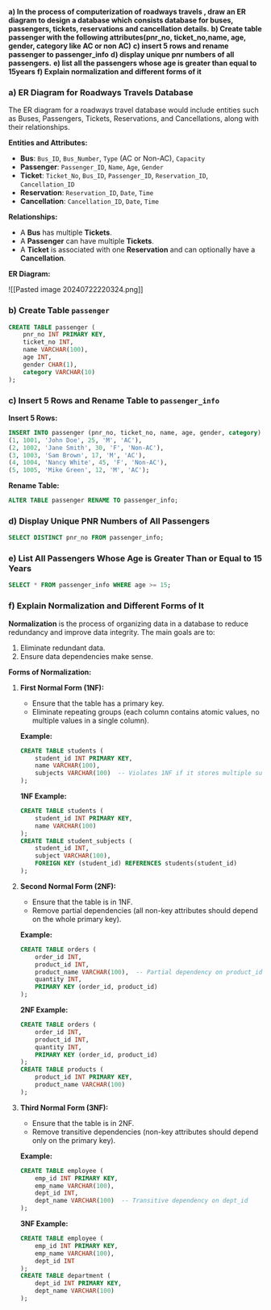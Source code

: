 **a) In the process of computerization of roadways travels , draw an ER diagram to design a database which consists database for buses, passengers, tickets, reservations and cancellation details.**
**b) Create table passenger with the following attributes(pnr_no, ticket_no,name, age, gender, category like AC or non AC)**
**c) insert 5 rows and rename passenger to passenger_info**
**d) display unique pnr numbers of all passengers.**
**e) list all the passengers whose age is greater than equal to 15years**
**f) Explain normalization and different forms of it**

### a) ER Diagram for Roadways Travels Database

The ER diagram for a roadways travel database would include entities such as Buses, Passengers, Tickets, Reservations, and Cancellations, along with their relationships.

**Entities and Attributes:**
- **Bus**: `Bus_ID`, `Bus_Number`, `Type` (AC or Non-AC), `Capacity`
- **Passenger**: `Passenger_ID`, `Name`, `Age`, `Gender`
- **Ticket**: `Ticket_No`, `Bus_ID`, `Passenger_ID`, `Reservation_ID`, `Cancellation_ID`
- **Reservation**: `Reservation_ID`, `Date`, `Time`
- **Cancellation**: `Cancellation_ID`, `Date`, `Time`

**Relationships:**
- A **Bus** has multiple **Tickets**.
- A **Passenger** can have multiple **Tickets**.
- A **Ticket** is associated with one **Reservation** and can optionally have a **Cancellation**.

**ER Diagram:**

![[Pasted image 20240722220324.png]]

### b) Create Table `passenger`

```sql
CREATE TABLE passenger (
    pnr_no INT PRIMARY KEY,
    ticket_no INT,
    name VARCHAR(100),
    age INT,
    gender CHAR(1),
    category VARCHAR(10)
);
```

### c) Insert 5 Rows and Rename Table to `passenger_info`

**Insert 5 Rows:**
```sql
INSERT INTO passenger (pnr_no, ticket_no, name, age, gender, category) VALUES
(1, 1001, 'John Doe', 25, 'M', 'AC'),
(2, 1002, 'Jane Smith', 30, 'F', 'Non-AC'),
(3, 1003, 'Sam Brown', 17, 'M', 'AC'),
(4, 1004, 'Nancy White', 45, 'F', 'Non-AC'),
(5, 1005, 'Mike Green', 12, 'M', 'AC');
```

**Rename Table:**
```sql
ALTER TABLE passenger RENAME TO passenger_info;
```

### d) Display Unique PNR Numbers of All Passengers

```sql
SELECT DISTINCT pnr_no FROM passenger_info;
```

### e) List All Passengers Whose Age is Greater Than or Equal to 15 Years

```sql
SELECT * FROM passenger_info WHERE age >= 15;
```

### f) Explain Normalization and Different Forms of It

**Normalization** is the process of organizing data in a database to reduce redundancy and improve data integrity. The main goals are to:
1. Eliminate redundant data.
2. Ensure data dependencies make sense.

**Forms of Normalization:**

1. **First Normal Form (1NF):**
   - Ensure that the table has a primary key.
   - Eliminate repeating groups (each column contains atomic values, no multiple values in a single column).

   **Example:**
   ```sql
   CREATE TABLE students (
       student_id INT PRIMARY KEY,
       name VARCHAR(100),
       subjects VARCHAR(100)  -- Violates 1NF if it stores multiple subjects like "Math, Science"
   );
   ```

   **1NF Example:**
   ```sql
   CREATE TABLE students (
       student_id INT PRIMARY KEY,
       name VARCHAR(100)
   );
   CREATE TABLE student_subjects (
       student_id INT,
       subject VARCHAR(100),
       FOREIGN KEY (student_id) REFERENCES students(student_id)
   );
   ```

2. **Second Normal Form (2NF):**
   - Ensure that the table is in 1NF.
   - Remove partial dependencies (all non-key attributes should depend on the whole primary key).

   **Example:**
   ```sql
   CREATE TABLE orders (
       order_id INT,
       product_id INT,
       product_name VARCHAR(100),  -- Partial dependency on product_id
       quantity INT,
       PRIMARY KEY (order_id, product_id)
   );
   ```

   **2NF Example:**
   ```sql
   CREATE TABLE orders (
       order_id INT,
       product_id INT,
       quantity INT,
       PRIMARY KEY (order_id, product_id)
   );
   CREATE TABLE products (
       product_id INT PRIMARY KEY,
       product_name VARCHAR(100)
   );
   ```

3. **Third Normal Form (3NF):**
   - Ensure that the table is in 2NF.
   - Remove transitive dependencies (non-key attributes should depend only on the primary key).

   **Example:**
   ```sql
   CREATE TABLE employee (
       emp_id INT PRIMARY KEY,
       emp_name VARCHAR(100),
       dept_id INT,
       dept_name VARCHAR(100)  -- Transitive dependency on dept_id
   );
   ```

   **3NF Example:**
   ```sql
   CREATE TABLE employee (
       emp_id INT PRIMARY KEY,
       emp_name VARCHAR(100),
       dept_id INT
   );
   CREATE TABLE department (
       dept_id INT PRIMARY KEY,
       dept_name VARCHAR(100)
   );
   ```

